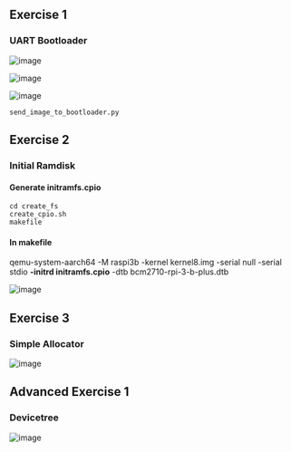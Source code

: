 ## Exercise 1
### UART Bootloader

![image](https://github.com/yantong0116/C-Cpp/assets/51469882/ca5506ce-134f-41e8-898c-82d0202be701)

![image](https://github.com/yantong0116/C-Cpp/assets/51469882/124f2f9b-5e3b-4be6-97c2-3bf6b6b4a2d8)

![image](https://github.com/yantong0116/C-Cpp/assets/51469882/55d41cb6-3609-4c6f-9a46-a31f26ee6fb1)

```
send_image_to_bootloader.py
```

## Exercise 2
### Initial Ramdisk

#### Generate initramfs.cpio

```
cd create_fs
create_cpio.sh
makefile
```

#### In makefile
qemu-system-aarch64 -M raspi3b -kernel kernel8.img -serial null -serial stdio **-initrd initramfs.cpio** -dtb bcm2710-rpi-3-b-plus.dtb

![image](https://github.com/yantong0116/C-Cpp/assets/51469882/78eb58a5-8ffd-4f93-bbe4-23dd44616d87)

## Exercise 3
### Simple Allocator

![image](https://github.com/yantong0116/C-Cpp/assets/51469882/d6e2acd8-ebaf-44fd-89b9-74c5ce330485)

## Advanced Exercise 1
### Devicetree

![image](https://github.com/yantong0116/C-Cpp/assets/51469882/8c4330e7-b696-4f7d-ad5d-a0133d8bb600)

